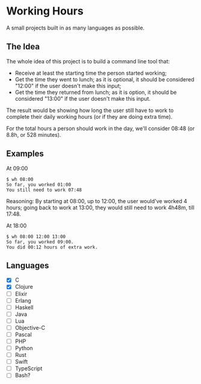 # Working Hours

A small projects built in as many languages as possible.

## The Idea

The whole idea of this project is to build a command line tool that:

- Receive at least the starting time the person started working;
- Get the time they went to lunch; as it is optional, it should be considered
	"12:00" if the user doesn't make this input;
- Get the time they returned from lunch; as it is option, it should be
	considered "13:00" if the user doesn't make this input.

The result would be showing how long the user still have to work to complete
their daily working hours (or if they are doing extra time).

For the total hours a person should work in the day, we'll consider 08:48 (or
8.8h, or 528 minutes).

## Examples

At 09:00

```
$ wh 08:00
So far, you worked 01:00
You still need to work 07:48
```

Reasoning: By starting at 08:00, up to 12:00, the user would've worked 4
hours; going back to work at 13:00, they would still need to work 4h48m, till
17:48.

At 18:00

```
$ wh 08:00 12:00 13:00
So far, you worked 09:00.
You did 00:12 hours of extra work.
```

## Languages

- [x] C
- [x] Clojure
- [ ] Elixir
- [ ] Erlang
- [ ] Haskell
- [ ] Java
- [ ] Lua
- [ ] Objective-C
- [ ] Pascal
- [ ] PHP
- [ ] Python
- [ ] Rust
- [ ] Swift
- [ ] TypeScript
- [ ] Bash?
